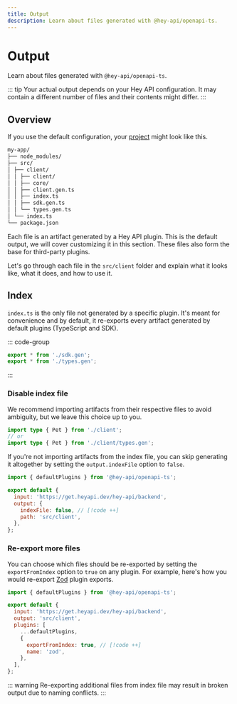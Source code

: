 ```yaml
---
title: Output
description: Learn about files generated with @hey-api/openapi-ts.
---
```


# Output

Learn about files generated with `@hey-api/openapi-ts`.

::: tip
Your actual output depends on your Hey API configuration. It may contain a different number of files and their contents might differ.
:::

## Overview

If you use the default configuration, your [project](https://stackblitz.com/edit/hey-api-example?file=openapi-ts.config.ts,src%2Fclient%2Fschemas.gen.ts,src%2Fclient%2Fsdk.gen.ts,src%2Fclient%2Ftypes.gen.ts) might look like this.

```md
my-app/
├── node_modules/
├── src/
│ ├── client/
│ │ ├── client/
│ │ ├── core/
│ │ ├── client.gen.ts
│ │ ├── index.ts
│ │ ├── sdk.gen.ts
│ │ └── types.gen.ts
│ └── index.ts
└── package.json
```

Each file is an artifact generated by a Hey API plugin. This is the default output, we will cover customizing it in this section. These files also form the base for third-party plugins.

Let's go through each file in the `src/client` folder and explain what it looks like, what it does, and how to use it.

## Index

`index.ts` is the only file not generated by a specific plugin. It's meant for convenience and by default, it re-exports every artifact generated by default plugins (TypeScript and SDK).

::: code-group

```ts [index.ts]
export * from './sdk.gen';
export * from './types.gen';
```

:::

### Disable index file

We recommend importing artifacts from their respective files to avoid ambiguity, but we leave this choice up to you.

```ts
import type { Pet } from './client';
// or
import type { Pet } from './client/types.gen';
```

If you're not importing artifacts from the index file, you can skip generating it altogether by setting the `output.indexFile` option to `false`.

```js
import { defaultPlugins } from '@hey-api/openapi-ts';

export default {
  input: 'https://get.heyapi.dev/hey-api/backend',
  output: {
    indexFile: false, // [!code ++]
    path: 'src/client',
  },
};
```

### Re-export more files

You can choose which files should be re-exported by setting the `exportFromIndex` option to `true` on any plugin. For example, here's how you would re-export [Zod](/openapi-ts/plugins/zod) plugin exports.

```js
import { defaultPlugins } from '@hey-api/openapi-ts';

export default {
  input: 'https://get.heyapi.dev/hey-api/backend',
  output: 'src/client',
  plugins: [
    ...defaultPlugins,
    {
      exportFromIndex: true, // [!code ++]
      name: 'zod',
    },
  ],
};
```

::: warning
Re-exporting additional files from index file may result in broken output due to naming conflicts.
:::

<!--@include: ../examples.md-->
<!--@include: ../sponsors.md-->
